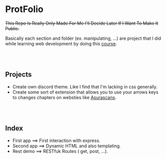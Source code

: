 # ProtFolio


~~This Repo Is Really Only Made For Me I'll Decide Later If I Want To Make It Public.~~

Basically each section and folder (ex. manipulating, ...) are project that I did while learning web development by 
doing this [course][course]. 

<br />
<br />

## Projects
 <!-- -  Then to imporove my [github][codeStackr] page. -->
 -  Create own discord theme. Like I find that I'm lacking in css generally.
 -  Create some sort of extension that allows you to use your arrows keys to changes chapters on websties like [Asurascans][asura].
<br />
<br />

## Index
- First app ==> First interaction with express.
- Second app ==> Dynamic HTML and also templating. 
- Rest demo ==> RESTfuk Routes ( get, post, ...).


<br />
<br />

[course]:https://www.udemy.com/course/the-web-developer-bootcamp/
[challenge]: https://jsbeginners.com/javascript-projects-for-beginners/
[Andrew]:https://www.udemy.com/course/modern-javascript/?ranMID=39197&ranEAID=1SruzFLGpX8&ranSiteID=1SruzFLGpX8-uGMGagLBTDtejvhz3phllQ&LSNPUBID=1SruzFLGpX8&utm_source=aff-campaign&utm_medium=udemyads
[Bluelime]: https://www.udemy.com/course/javascript-for-beginners-create-27-projects-from-scratch/?ranMID=39197&ranEAID=1SruzFLGpX8&ranSiteID=1SruzFLGpX8-_oG3eWLBvH2.WGuQ.EEtSw&LSNPUBID=1SruzFLGpX8&utm_source=aff-campaign&utm_medium=udemyads
[codeStackr]: https://www.youtube.com/watch?v=ECuqb5Tv9qI&ab_channel=codeSTACKr
[laurence]:https://www.udemy.com/course/javascript-course-projects/?ranMID=39197&ranEAID=1SruzFLGpX8&ranSiteID=1SruzFLGpX8-3LMazqzQS47Uvpe5tQtjng&utm_source=aff-campaign&utm_medium=udemyads&LSNPUBID=1SruzFLGpX8
[js30]:https://javascript30.com/
[asura]:https://www.asurascans.com/
